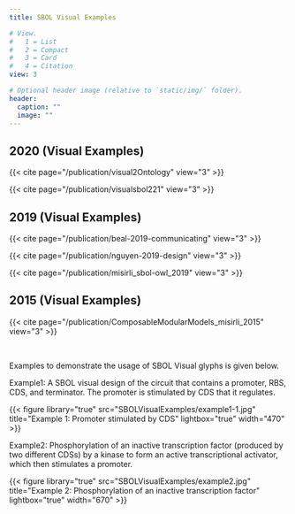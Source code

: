 ```yaml
---
title: SBOL Visual Examples

# View.
#   1 = List
#   2 = Compact
#   3 = Card
#   4 = Citation
view: 3

# Optional header image (relative to `static/img/` folder).
header:
  caption: ""
  image: ""
---
```


## 2020 (Visual Examples)
{{< cite page="/publication/visual2Ontology" view="3" >}}

{{< cite page="/publication/visualsbol221" view="3" >}}

## 2019 (Visual Examples)

{{< cite page="/publication/beal-2019-communicating" view="3" >}}

{{< cite page="/publication/nguyen-2019-design" view="3" >}}

{{< cite page="/publication/misirli_sbol-owl_2019" view="3" >}}

## 2015 (Visual Examples)

{{< cite page="/publication/ComposableModularModels_misirli_2015" view="3" >}}

<br>

Examples to demonstrate the usage of SBOL Visual glyphs is given below.

Example1: A SBOL visual design of the circuit that contains a promoter, RBS, CDS, and terminator. The promoter is stimulated by CDS that it regulates.

{{< figure library="true" src="SBOLVisualExamples/example1-1.jpg" title="Example 1: Promoter stimulated by CDS" lightbox="true" width="470" >}}

Example2: Phosphorylation of an inactive transcription factor (produced by two different CDSs) by a kinase to form an active transcriptional activator, which then stimulates a promoter.

{{< figure library="true" src="SBOLVisualExamples/example2.jpg" title="Example 2: Phosphorylation of an inactive transcription factor" lightbox="true" width="670" >}}
